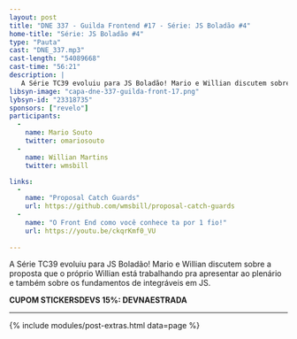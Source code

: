 ```yaml
---
layout: post
title: "DNE 337 - Guilda Frontend #17 - Série: JS Boladão #4"
home-title: "Série: JS Boladão #4"
type: "Pauta"
cast: "DNE_337.mp3"
cast-length: "54089668"
cast-time: "56:21"
description: |
   A Série TC39 evoluiu para JS Boladão! Mario e Willian discutem sobre a proposta que o próprio Willian está trabalhando pra apresentar ao plenário e também sobre os fundamentos de integráveis em JS.
libsyn-image: "capa-dne-337-guilda-front-17.png"
lybsyn-id: "23318735"
sponsors: ["revelo"]
participants:
  -
    name: Mario Souto
    twitter: omariosouto
  -
    name: Willian Martins
    twitter: wmsbill

links:
  -
    name: "Proposal Catch Guards"
    url: https://github.com/wmsbill/proposal-catch-guards
  -
    name: "O Front End como você conhece ta por 1 fio!"
    url: https://youtu.be/ckqrKmf0_VU
  
---
```


A Série TC39 evoluiu para JS Boladão! Mario e Willian discutem sobre a proposta que o próprio Willian está trabalhando pra apresentar ao plenário e também sobre os fundamentos de integráveis em JS.

<strong>CUPOM STICKERSDEVS 15%: DEVNAESTRADA</strong>

---

{% include modules/post-extras.html data=page %}
